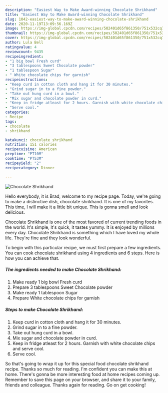 ```yaml
---
description: "Easiest Way to Make Award-winning Chocolate Shrikhand"
title: "Easiest Way to Make Award-winning Chocolate Shrikhand"
slug: 1042-easiest-way-to-make-award-winning-chocolate-shrikhand
date: 2020-11-19T13:09:56.169Z
image: https://img-global.cpcdn.com/recipes/502401d65f861350/751x532cq70/chocolate-shrikhand-recipe-main-photo.jpg
thumbnail: https://img-global.cpcdn.com/recipes/502401d65f861350/751x532cq70/chocolate-shrikhand-recipe-main-photo.jpg
cover: https://img-global.cpcdn.com/recipes/502401d65f861350/751x532cq70/chocolate-shrikhand-recipe-main-photo.jpg
author: Lula Bell
ratingvalue: 4
reviewcount: 9435
recipeingredient:
- "1 big bowl Fresh curd"
- "3 tablespoons Sweet Chocolate powder"
- "1 tablespoon Sugar"
- " White chocolate chips for garnish"
recipeinstructions:
- "Keep curd in cotton cloth and hang it for 30 minutes."
- "Grind sugar in to a fine powder."
- "Take out hung curd in a bowl."
- "Mix sugar and chocolate powder in curd."
- "Keep in fridge atleast for 2 hours. Garnish with white chocolate chips and serve cool."
- "Serve cool."
categories:
- Recipe
tags:
- chocolate
- shrikhand

katakunci: chocolate shrikhand 
nutrition: 151 calories
recipecuisine: American
preptime: "PT10M"
cooktime: "PT53M"
recipeyield: "2"
recipecategory: Dinner

---
```



![Chocolate Shrikhand](https://img-global.cpcdn.com/recipes/502401d65f861350/751x532cq70/chocolate-shrikhand-recipe-main-photo.jpg)

Hello everybody, it is Brad, welcome to my recipe page. Today, we're going to make a distinctive dish, chocolate shrikhand. It is one of my favorites. This time, I will make it a little bit unique. This is gonna smell and look delicious.

Chocolate Shrikhand is one of the most favored of current trending foods in the world. It's simple, it's quick, it tastes yummy. It is enjoyed by millions every day. Chocolate Shrikhand is something which I have loved my whole life. They're fine and they look wonderful.




To begin with this particular recipe, we must first prepare a few ingredients. You can cook chocolate shrikhand using 4 ingredients and 6 steps. Here is how you can achieve that.

<!--inarticleads1-->

##### The ingredients needed to make Chocolate Shrikhand:

1. Make ready 1 big bowl Fresh curd
1. Prepare 3 tablespoons Sweet Chocolate powder
1. Make ready 1 tablespoon Sugar
1. Prepare  White chocolate chips for garnish




<!--inarticleads2-->

##### Steps to make Chocolate Shrikhand:

1. Keep curd in cotton cloth and hang it for 30 minutes.
1. Grind sugar in to a fine powder.
1. Take out hung curd in a bowl.
1. Mix sugar and chocolate powder in curd.
1. Keep in fridge atleast for 2 hours. Garnish with white chocolate chips and serve cool.
1. Serve cool.




So that's going to wrap it up for this special food chocolate shrikhand recipe. Thanks so much for reading. I'm confident you can make this at home. There's gonna be more interesting food at home recipes coming up. Remember to save this page on your browser, and share it to your family, friends and colleague. Thanks again for reading. Go on get cooking!
